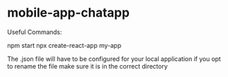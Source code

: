 # mobile-app-chatapp

Useful Commands:

npm start
npx create-react-app my-app

The .json file will have to be configured for your local application if you opt to rename the file make sure it is in the correct directory

